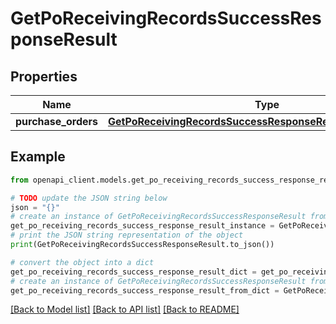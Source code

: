 # GetPoReceivingRecordsSuccessResponseResult


## Properties

Name | Type | Description | Notes
------------ | ------------- | ------------- | -------------
**purchase_orders** | [**GetPoReceivingRecordsSuccessResponseResultPurchaseOrders**](GetPoReceivingRecordsSuccessResponseResultPurchaseOrders.md) |  | [optional] 

## Example

```python
from openapi_client.models.get_po_receiving_records_success_response_result import GetPoReceivingRecordsSuccessResponseResult

# TODO update the JSON string below
json = "{}"
# create an instance of GetPoReceivingRecordsSuccessResponseResult from a JSON string
get_po_receiving_records_success_response_result_instance = GetPoReceivingRecordsSuccessResponseResult.from_json(json)
# print the JSON string representation of the object
print(GetPoReceivingRecordsSuccessResponseResult.to_json())

# convert the object into a dict
get_po_receiving_records_success_response_result_dict = get_po_receiving_records_success_response_result_instance.to_dict()
# create an instance of GetPoReceivingRecordsSuccessResponseResult from a dict
get_po_receiving_records_success_response_result_from_dict = GetPoReceivingRecordsSuccessResponseResult.from_dict(get_po_receiving_records_success_response_result_dict)
```
[[Back to Model list]](../README.md#documentation-for-models) [[Back to API list]](../README.md#documentation-for-api-endpoints) [[Back to README]](../README.md)


